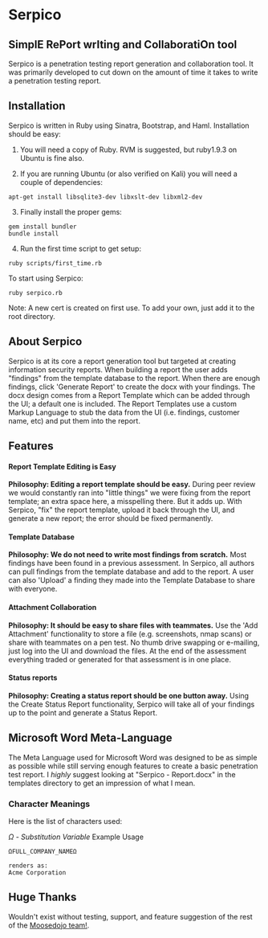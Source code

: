 # Serpico
## SimplE RePort wrIting and CollaboratiOn tool
Serpico is a penetration testing report generation and collaboration tool. It was primarily developed to cut down on the amount of time it takes to write a penetration testing report. 

## Installation
Serpico is written in Ruby using Sinatra, Bootstrap, and Haml. Installation should be easy:

1. You will need a copy of Ruby. RVM is suggested, but ruby1.9.3 on Ubuntu is fine also.

2. If you are running Ubuntu (or also verified on Kali) you will need a couple of dependencies:
```
apt-get install libsqlite3-dev libxslt-dev libxml2-dev
```

3. Finally install the proper gems:
```
gem install bundler
bundle install
```
4. Run the first time script to get setup:
```
ruby scripts/first_time.rb
```

To start using Serpico:
```
ruby serpico.rb
```

Note: A new cert is created on first use. To add your own, just add it to the root directory.

## About Serpico
Serpico is at its core a report generation tool but targeted at creating information security reports. When building a report the user adds "findings" from the template database to the report. When there are enough findings, click 'Generate Report' to create the docx with your findings. The docx design comes from a Report Template which can be added through the UI; a default one is included. The Report Templates use a custom Markup Language to stub the data from the UI (i.e. findings, customer name, etc) and put them into the report.

## Features
#### Report Template Editing is Easy
**Philosophy: Editing a report template should be easy.**
During peer review we would constantly ran into "little things" we were fixing from the report template; an extra space here, a misspelling there. But it adds up. With Serpico, "fix" the report template, upload it back through the UI, and generate a new report; the error should be fixed permanently.

#### Template Database
**Philosophy: We do not need to write most findings from scratch.**
Most findings have been found in a previous assessment. In Serpico, all authors can pull findings from the template database and add to the report. A user can also 'Upload' a finding they made into the Template Database to share with everyone.

#### Attachment Collaboration
**Philosophy: It should be easy to share files with teammates.**
Use the 'Add Attachment' functionality to store a file (e.g. screenshots, nmap scans) or share with teammates on a pen test. No thumb drive swapping or e-mailing, just log into the UI and download the files. At the end of the assessment everything traded or generated for that assessment is in one place.

#### Status reports
**Philosophy: Creating a status report should be one button away.**
Using the Create Status Report functionality, Serpico will take all of your findings up to the point and generate a Status Report.


## Microsoft Word Meta-Language
The Meta Language used for Microsoft Word was designed to be as simple as possible while still serving enough features to create a basic penetration test report. I *highly* suggest looking at "Serpico - Report.docx" in the templates directory to get an impression of what I mean.

### Character Meanings
Here is the list of characters used:

_Ω - Substitution Variable_
Example Usage
```
ΩFULL_COMPANY_NAMEΩ

renders as:
Acme Corporation
```

## Huge Thanks
Wouldn't exist without testing, support, and feature suggestion of the rest of the [Moosedojo team!](https://github.com/MooseDojo).

